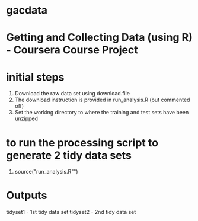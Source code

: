 # gacdata
# Getting and Collecting Data (using R) - Coursera Course Project

# initial steps
1. Download the raw data set using download.file
2. The download instruction is provided in run_analysis.R (but commented off)
3. Set the working directory to where the training and test sets have been unzipped

# to run the processing script to generate 2 tidy data sets
1. source("run_analysis.R"")

# Outputs
tidyset1 - 1st tidy data set
tidyset2 - 2nd tidy data set
